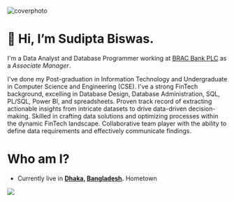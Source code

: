 ![coverphoto](https://github.com/AnalystSudipta/AnalystSudipta/assets/143230091/b2195e2a-3e84-4063-88a2-0c5dfa71157c)

# 👋 Hi, I’m Sudipta Biswas. 
I'm a Data Analyst and Database Programmer working at [BRAC Bank PLC](https://www.bracbank.com/) as a *Associate Manager*. 

I've done my Post-graduation in Information Technology and Undergraduate in Computer Science and Engineering (CSE).
I've a strong FinTech background, excelling in Database Design, Database Administration, SQL, PL/SQL, Power BI, and spreadsheets. Proven track record of extracting actionable insights from intricate datasets to drive data-driven decision-making. Skilled in crafting data solutions and optimizing processes within the dynamic FinTech landscape. Collaborative team player with the ability to define data requirements and effectively communicate findings.

# Who am I? 
- Currently live in **[Dhaka](https://en.wikipedia.org/wiki/Dhaka), [Bangladesh](https://en.wikipedia.org/wiki/Bangladesh).** Hometown  

![](https://komarev.com/ghpvc/?username=AnalystSudipta)


<!---
AnalystSudipta/AnalystSudipta is a ✨ special ✨ repository because its `README.md` (this file) appears on your GitHub profile.
You can click the Preview link to take a look at your changes.
--->
